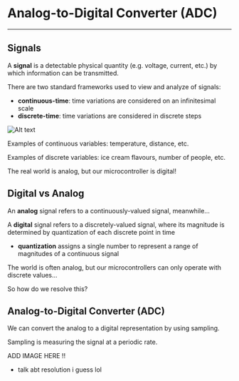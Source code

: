 # Analog-to-Digital Converter (ADC)
----
## Signals
A **signal** is a detectable physical quantity (e.g. voltage, current, etc.) by which information can be transmitted.

There are two standard frameworks used to view and analyze of signals: 

- **continuous-time**:  time variations are considered on an infinitesimal scale
- **discrete-time**: time variations are considered in discrete steps

![Alt text](../images/cont-time.jpeg)

Examples of continuous variables: temperature, distance, etc.

Examples of discrete variables: ice cream flavours, number of people, etc.


The real world is analog, but our microcontroller is digital!

## Digital vs Analog

An **analog** signal refers to a continuously-valued signal, meanwhile…

A **digital** signal refers to a discretely-valued signal, where its magnitude is determined by quantization of each discrete point in time

- **quantization** assigns a single number to represent a range of magnitudes of a continuous signal

The world is often analog, but our microcontrollers can only operate with discrete values…

So how do we resolve this?

## Analog-to-Digital Converter (ADC)

We can convert the analog to a digital representation by using sampling.

Sampling is measuring the signal at a periodic rate.

ADD IMAGE HERE !!

- talk abt resolution i guess lol